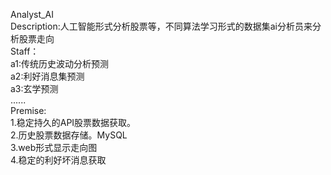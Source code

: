  Analyst_AI  
Description:人工智能形式分析股票等，不同算法学习形式的数据集ai分析员来分析股票走向  
Staff：  
a1:传统历史波动分析预测  
a2:利好消息集预测  
a3:玄学预测  
......  
Premise:  
1.稳定持久的API股票数据获取。  
2.历史股票数据存储。MySQL  
3.web形式显示走向图  
4.稳定的利好坏消息获取  

